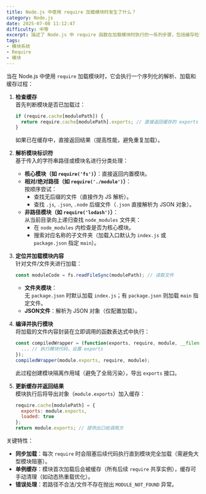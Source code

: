 ```yaml
---
title: Node.js 中使用 require 加载模块时发生了什么？
category: Node.js
date: 2025-07-08 11:12:47
difficulty: 中等
excerpt: 描述了 Node.js 中 require 函数在加载模块时执行的一系列步骤，包括缓存检查、模块解析、定位与加载、编译和执行模块以及更新缓存。
tags:
- 模块系统
- Require
- 模块
---
```

当在 Node.js 中使用 `require` 加载模块时，它会执行一个序列化的解析、加载和缓存过程：

1. **检查缓存**  
   首先判断模块是否已加载过：
   ```javascript
   if (require.cache[modulePath]) {
     return require.cache[modulePath].exports; // 直接返回缓存的 exports 对象
   }
   ```
   如果已在缓存中，直接返回结果（提高性能，避免重复加载）。

2. **解析模块标识符**  
   基于传入的字符串路径或模块名进行分类处理：
   - **核心模块（如 `require('fs')`）**：直接返回内置模块。
   - **相对/绝对路径（如 `require('./module')`）**：  
     按顺序尝试：
     - 查找无后缀的文件（直接作为 JS 解析）。
     - 查找 `.js`, `.json`, `.node` 后缀文件（`.json` 直接解析为 JSON 对象）。
   - **非路径模块（如 `require('lodash')`）**：  
     从当前目录向上递归查找 `node_modules` 文件夹：
     - 在 `node_modules` 内检查是否为核心模块。
     - 搜索对应名称的子文件夹（加载入口默认为 `index.js` 或 `package.json` 指定 `main`）。

3. **定位并加载模块内容**  
   针对文件/文件夹进行加载：
   ```javascript
   const moduleCode = fs.readFileSync(modulePath); // 读取文件
   ```
   - **文件夹模块**：  
     无 `package.json` 时默认加载 `index.js`；有 `package.json` 则加载 `main` 指定文件。
   - **JSON文件**：解析为 JSON 对象（仅配置加载）。

4. **编译并执行模块**  
   将加载的文件内容封装在立即调用的函数表达式中执行：
   ```javascript
   const compiledWrapper = (function(exports, require, module, __filename, __dirname) {
     ... // 执行模块代码，设置 exports
   });
   compiledWrapper(module.exports, require, module);
   ```
   此过程创建模块隔离作用域（避免了全局污染），导出 `exports` 接口。

5. **更新缓存并返回结果**  
   模块执行后将导出对象（`module.exports`）加入缓存：
   ```javascript
   require.cache[modulePath] = {
     exports: module.exports,
     loaded: true
   };
   return module.exports; // 提供出口给调用方
   ```
   
关键特性：
- **同步加载**：每次 `require` 时会阻塞后续代码执行直到模块完全加载（需避免大型模块阻塞）。
- **单例缓存**：模块首次加载后会被缓存（所有后续 `require` 共享实例），缓存可手动清理（如动态热重载优化）。
- **错误处理**：若路径不合法/文件不存在抛出 `MODULE_NOT_FOUND` 异常。
